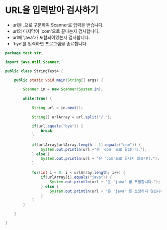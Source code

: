 # URL을 입력받아 검사하기

- url을 .으로 구분하여 Scanner로 입력을 받습니다.
- url의 마지막이 'com'으로 끝나는지 검사합니다.
- url에 'java'가 포함되어있는지 검사합니다.
- 'bye'를 입력하면 프로그램을 종료합니다.

```java
package test.str;

import java.util.Scanner;

public class StringTest4 {

	public static void main(String[] args) {
		
		Scanner in = new Scanner(System.in);
		
		while(true) {
			
			String url = in.next();
		
			String[] urlArray = url.split("/.");
			
			if(url.equals("bye")) {
				break;
			}
			
			if(urlArray[urlArray.length - 1].equals("com")) {
				System.out.println(url +"은 'com' 으로 끝납니다.");
			} else {
				System.out.println(url + "은 'com'으로 끝나지 않습니다.");
			}
		
			for(int i = 0; i < urlArray.length; i++) {
				if(urlArray[i].equals("java")) {
					System.out.println(url + "은 'java' 를 포함합니다.");
				} else {
					System.out.println(url + "은 'java' 를 포함하지 않습니다.");
				}
			}
		}

	}

}

```